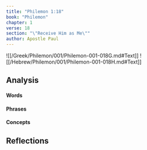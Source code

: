 ```yaml
---
title: "Philemon 1:18"
book: "Philemon"
chapter: 1
verse: 18
section: "\"Receive Him as Me\""
author: Apostle Paul
---
```

![[/Greek/Philemon/001/Philemon-001-018G.md#Text]]
![[/Hebrew/Philemon/001/Philemon-001-018H.md#Text]]

## Analysis

#### Words

#### Phrases

#### Concepts

## Reflections
